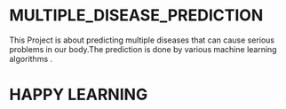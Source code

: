 # MULTIPLE_DISEASE_PREDICTION

This Project is about predicting multiple diseases that can cause serious problems in our body.The prediction is done by various machine learning algorithms .

 
# HAPPY LEARNING  
 
